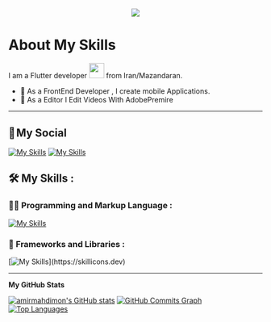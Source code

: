 <h1 align="center">
    <img src="https://readme-typing-svg.herokuapp.com/?lines=Welcome,+There!+👋;My+name+is+Amirmahdi;I'm+happy+to+see+you,+my+friends!&center=true&font=Vazirmatn&weight=800&duration=3000&pause=1000&height=100&width=500&color=be185d&size=30">
</h1>

# About My Skills
I am a Flutter developer <img src="https://media.giphy.com/media/WUlplcMpOCEmTGBtBW/giphy.gif" width="30"> from Iran/Mazandaran.

- :bridge_at_night:  As a FrontEnd Developer , I create mobile Applications.
- :movie_camera: As a Editor I Edit Videos With AdobePremire 
  

---

## 📌 My Social
[![My Skills](https://skillicons.dev/icons?i=linkedin)](https://www.linkedin.com/in/amirmahdi-montazeri/)
[![My Skills](https://skillicons.dev/icons?i=twitter)](https://twitter.com/Amirmahdimon)

## 🛠  My Skills :

### 👨‍💻 Programming and Markup Language :
[![My Skills](https://skillicons.dev/icons?i=dart,java,python,c,mysql,kotlin)](https://skillicons.dev)
### :cactus: Frameworks and Libraries : 
[![My Skills](https://skillicons.dev/icons?i=flutter,androidstudio,vscode,)](https://skillicons.dev)

---
<b>My GitHub Stats</b>

<a href="http://www.github.com/amirmahdimon"><img src="https://github-readme-stats.vercel.app/api?username=amirmahdimon&show_icons=true&hide=&count_private=true&title_color=0891b2&text_color=ffffff&icon_color=ffffff&bg_color=1c1917&hide_border=true&show_icons=true" alt="amirmahdimon's GitHub stats" /></a>
<a href="http://www.github.com/amirmahdimon"><img src="https://github-readme-activity-graph.cyclic.app/graph?username=amirmahdimon&bg_color=1c1917&color=ffffff&line=ffffff&point=ffffff&area_color=1c1917&area=true&hide_border=true&custom_title=GitHub%20Commits%20Graph" alt="GitHub Commits Graph" /></a>
<a href="https://github.com/amirmahdimon" align="left"><img src="https://github-readme-stats.vercel.app/api/top-langs/?username=amirmahdimon&langs_count=10&title_color=0891b2&text_color=ffffff&icon_color=ffffff&bg_color=1c1917&hide_border=true&locale=en&custom_title=Top%20%Languages" alt="Top Languages" /></a>

